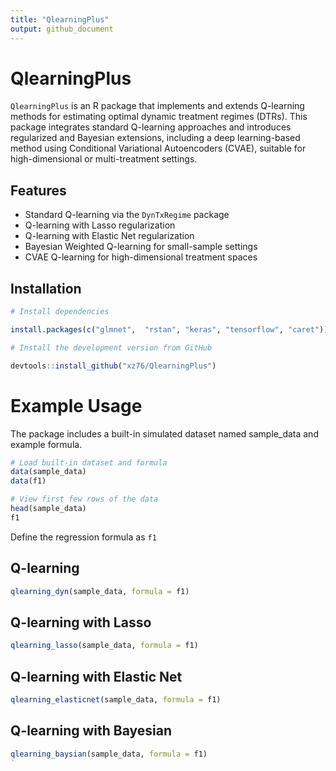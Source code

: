 ```yaml
---
title: "QlearningPlus"
output: github_document
---
```


# QlearningPlus

`QlearningPlus` is an R package that implements and extends Q-learning methods for 
estimating optimal dynamic treatment regimes (DTRs). This package integrates standard Q-learning approaches and introduces regularized and Bayesian extensions, including a deep learning-based method using Conditional Variational Autoencoders (CVAE), suitable for high-dimensional or multi-treatment settings.

## Features

-   Standard Q-learning via the `DynTxRegime` package
-   Q-learning with Lasso regularization
-   Q-learning with Elastic Net regularization
-   Bayesian Weighted Q-learning for small-sample settings
-   CVAE Q-learning for high-dimensional treatment spaces

## Installation

```r
# Install dependencies 

install.packages(c("glmnet",  "rstan", "keras", "tensorflow", "caret")) keras::install_keras()

# Install the development version from GitHub

devtools::install_github("xz76/QlearningPlus")

```

# Example Usage

The package includes a built-in simulated dataset named sample_data and example formula.

``` r
# Load built-in dataset and formula
data(sample_data)
data(f1)

# View first few rows of the data
head(sample_data)
f1
```
Define the regression formula as `f1`

## Q-learning 

```r
qlearning_dyn(sample_data, formula = f1)
```

## Q-learning with Lasso

```r
qlearning_lasso(sample_data, formula = f1)
```

## Q-learning with Elastic Net

```r
qlearning_elasticnet(sample_data, formula = f1)
```

## Q-learning with Bayesian

```r
qlearning_baysian(sample_data, formula = f1)
`
